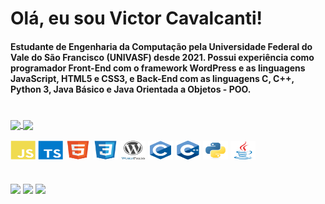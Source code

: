 # Olá, eu sou Victor Cavalcanti!
#### Estudante de Engenharia da Computação pela Universidade Federal do Vale do São Francisco (UNIVASF) desde 2021. Possui experiência como programador Front-End com o framework WordPress e as linguagens JavaScript, HTML5 e CSS3, e Back-End com as linguagens C, C++, Python 3, Java Básico e Java Orientada a Objetos - POO.
#
<a href="https://github.com/anuraghazra/github-readme-stats">
  <img align="center" height="180em" src="https://github-readme-stats.vercel.app/api?username=VictorCMarquesDEV&show_icons=true&theme=tokyonight&count_private=true&include_all_commits=true"> 
</a>
<a href="https://github.com/anuraghazra/convoychat">
  <img align="center" height="180em" src="https://github-readme-stats.vercel.app/api/top-langs/?username=VictorCMarquesDEV&layout=compact&theme=tokyonight"> 
</a>

<div style="display: inline_block"><br>
  <img align="center" alt="VCM-Js" height="30" width="40" src="https://raw.githubusercontent.com/devicons/devicon/master/icons/javascript/javascript-plain.svg">
  <img align="center" alt="VCM-Ts" height="30" width="40" src="https://raw.githubusercontent.com/devicons/devicon/master/icons/typescript/typescript-plain.svg">
  <img align="center" alt="VCM-HTML" height="30" width="40" src="https://raw.githubusercontent.com/devicons/devicon/master/icons/html5/html5-original.svg">
  <img align="center" alt="VCM-CSS" height="30" width="40" src="https://raw.githubusercontent.com/devicons/devicon/master/icons/css3/css3-original.svg">
  <img align="center" alt="VCM-Java" height="30" width="40" src="https://raw.githubusercontent.com/devicons/devicon/master/icons/wordpress/wordpress-original.svg">
  <img align="center" alt="VCM-C" height="30" width="40" src="https://raw.githubusercontent.com/devicons/devicon/master/icons/c/c-original.svg">
  <img align="center" alt="VCM-C++" height="30" width="40" src="https://raw.githubusercontent.com/devicons/devicon/master/icons/cplusplus/cplusplus-original.svg">
  <img align="center" alt="VCM-Python" height="30" width="40" src="https://raw.githubusercontent.com/devicons/devicon/master/icons/python/python-original.svg">
  <img align="center" alt="VCM-Java" height="30" width="40" src="https://raw.githubusercontent.com/devicons/devicon/master/icons/java/java-original.svg">
</div> 

#

<div> 
  <a href="https://instagram.com/dev_vcm" target="_blank"><img src="https://img.shields.io/badge/-Instagram-%23E4405F?style=for-the-badge&logo=instagram&logoColor=white" target="_blank"></a>
  <a href = "mailto:victorcmarques.dev@gmail.com"><img src="https://img.shields.io/badge/-Gmail-%23333?style=for-the-badge&logo=gmail&logoColor=white" target="_blank"></a>
  <a href="https://www.linkedin.com/in/victor-cavalcanti-346853250" target="_blank"><img src="https://img.shields.io/badge/-LinkedIn-%230077B5?style=for-the-badge&logo=linkedin&logoColor=white" target="_blank"></a> 
</div>
